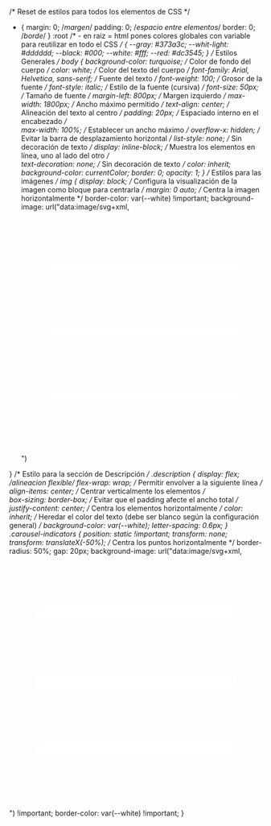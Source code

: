 /* Reset de estilos para todos los elementos de CSS */
* {
    margin: 0; /*margen*/
    padding: 0; /*espacio entre elementos*/
    border: 0;    /*borde*/
}
:root /*  - en raiz = html pones colores globales con variable para reutilizar en todo el CSS */ 
{
  --gray: #373a3c;
  --whit-light: #dddddd;
  --black: #000;
  --white: #fff;
  --red: #dc3545;
}
/* Estilos Generales */
body {
    background-color: turquoise; /* Color de fondo del cuerpo */
    color: white; /* Color del texto del cuerpo */
    font-family: Arial, Helvetica, sans-serif; /* Fuente del texto */
    font-weight: 100; /* Grosor de la fuente */
    font-style: italic; /* Estilo de la fuente (cursiva) */
    font-size: 50px; /* Tamaño de fuente */
    margin-left: 800px; /* Margen izquierdo */
    max-width: 1800px; /* Ancho máximo permitido */
    text-align: center; /* Alineación del texto al centro */
    padding: 20px; /* Espaciado interno en el encabezado */   
    max-width: 100%; /* Establecer un ancho máximo */
    overflow-x: hidden; /* Evitar la barra de desplazamiento horizontal */ 
    list-style: none; /* Sin decoración de texto */
    display: inline-block;  /* Muestra los elementos en línea, uno al lado del otro */  
    text-decoration: none; /* Sin decoración de texto */ 
    color: inherit;
    background-color: currentColor;
    border: 0;
    opacity: 1;
}
/* Estilos para las imágenes */
img {
    display: block; /* Configura la visualización de la imagen como bloque para centrarla */
    margin: 0 auto; /* Centra la imagen horizontalmente */
    border-color: var(--white) !important;
    background-image: url("data:image/svg+xml,<svg xmlns='http://www.w3.org/2000/svg' viewBox='0 0 30 30'><path stroke='white' stroke-linecap='round' stroke-miterlimit='10' stroke-width='2' d='M4 7h22M4 15h22M4 23h22'/></svg>")
    
}
/* Estilo para la sección de Descripción */
.description {
    display: flex; /*alineacion flexible*/
    flex-wrap: wrap; /* Permitir envolver a la siguiente línea */
    align-items: center; /* Centrar verticalmente los elementos */   
    box-sizing: border-box; /* Evitar que el padding afecte el ancho total */
    justify-content: center; /* Centra los elementos horizontalmente */
    color: inherit; /* Heredar el color del texto (debe ser blanco según la configuración general) */
    background-color: var(--white);
    letter-spacing: 0.6px;
}
.carousel-indicators 
{
  position: static !important;
  transform: none;
  transform: translateX(-50%); /* Centra los puntos horizontalmente */
  border-radius: 50%;
  gap: 20px;
  background-image: url("data:image/svg+xml,<svg xmlns='http://www.w3.org/2000/svg' viewBox='0 0 30 30'><path stroke='white' stroke-linecap='round' stroke-miterlimit='10' stroke-width='2' d='M4 7h22M4 15h22M4 23h22'/></svg>") !important;
  border-color: var(--white) !important;
}
